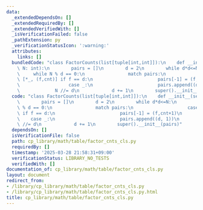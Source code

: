 ```yaml
---
data:
  _extendedDependsOn: []
  _extendedRequiredBy: []
  _extendedVerifiedWith: []
  _isVerificationFailed: false
  _pathExtension: py
  _verificationStatusIcon: ':warning:'
  attributes:
    links: []
  bundledCode: "class FactorCounts(list[tuple[int,int]]):\n    def __init__(self,\
    \ N: int):\n        pairs = []\n        d = 2\n        while d*d<=N:\n       \
    \     while N % d == 0:\n                match pairs:\n                    case\
    \ [*_, (f,cnt)] if f == d:\n                        pairs[-1] = (f,cnt+1)\n  \
    \                  case _:\n                        pairs.append((d, 1))\n   \
    \             N //= d\n            d += 1\n        super().__init__(pairs)\n"
  code: "class FactorCounts(list[tuple[int,int]]):\n    def __init__(self, N: int):\n\
    \        pairs = []\n        d = 2\n        while d*d<=N:\n            while N\
    \ % d == 0:\n                match pairs:\n                    case [*_, (f,cnt)]\
    \ if f == d:\n                        pairs[-1] = (f,cnt+1)\n                \
    \    case _:\n                        pairs.append((d, 1))\n                N\
    \ //= d\n            d += 1\n        super().__init__(pairs)"
  dependsOn: []
  isVerificationFile: false
  path: cp_library/math/table/factor_cnts_cls.py
  requiredBy: []
  timestamp: '2025-03-28 21:58:31+09:00'
  verificationStatus: LIBRARY_NO_TESTS
  verifiedWith: []
documentation_of: cp_library/math/table/factor_cnts_cls.py
layout: document
redirect_from:
- /library/cp_library/math/table/factor_cnts_cls.py
- /library/cp_library/math/table/factor_cnts_cls.py.html
title: cp_library/math/table/factor_cnts_cls.py
---
```

